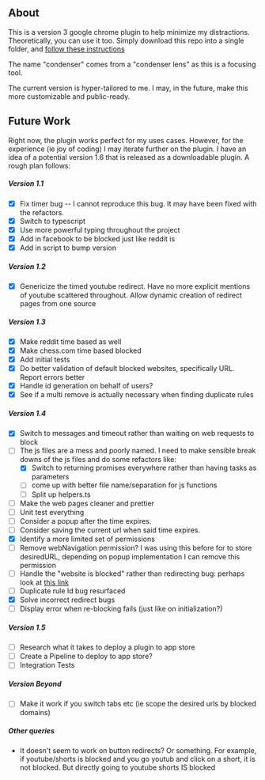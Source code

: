 ## About

This is a version 3 google chrome plugin to help minimize my distractions. Theoretically, you can use it too. Simply download this repo into a single folder, and [follow these instructions](https://developer.chrome.com/docs/extensions/get-started/tutorial/hello-world#load-unpacked)

The name "condenser" comes from a "condenser lens" as this is a focusing tool.

The current version is hyper-tailored to me. I may, in the future, make this more customizable and public-ready.

## Future Work
Right now, the plugin works perfect for my uses cases. However, for the experience (ie joy of coding) I may iterate further on the plugin. I have an idea of a potential version 1.6 that is released as a downloadable plugin. A rough plan follows:

##### Version 1.1
- [x] Fix timer bug -- I cannot reproduce this bug. It may have been fixed with the refactors.
- [x] Switch to typescript
- [x] Use more powerful typing throughout the project
- [x] Add in facebook to be blocked just like reddit is
- [x] Add in script to bump version

##### Version 1.2
- [x] Genericize the timed youtube redirect. Have no more explicit mentions of youtube scattered throughout. Allow dynamic creation of redirect pages from one source

##### Version 1.3
- [x] Make reddit time based as well
- [x] Make chess.com time based blocked
- [x] Add initial tests
- [x] Do better validation of default blocked websites, specifically URL. Report errors better
- [x] Handle id generation on behalf of users?
- [x] See if a multi remove is actually necessary when finding duplicate rules

##### Version 1.4
- [x] Switch to messages and timeout rather than waiting on web requests to block
- [ ] The js files are a mess and poorly named. I need to make sensible break downs of the js files and do some refactors like:
    * [x] Switch to returning promises everywhere rather than having tasks as parameters
    * [ ] come up with better file name/separation for js functions
    * [ ] Split up helpers.ts
- [ ] Make the web pages cleaner and prettier
- [ ] Unit test everything
- [ ] Consider a popup after the time expires.
- [ ] Consider saving the current url when said time expires.
- [x] Identify a more limited set of permissions
- [ ] Remove webNavigation permission? I was using this before for to store desiredURL, depending on popup 
      implementation I can remove this permission
- [ ] Handle the "website is blocked" rather than redirecting bug: perhaps look at [this link](https://stackoverflow.com/questions/38428586/open-chrome-extension-in-html)
- [ ] Duplicate rule Id bug resurfaced
- [x] Solve incorrect redirect bugs
- [ ] Display error when re-blocking fails (just like on initialization?)

##### Version 1.5
- [ ] Research what it takes to deploy a plugin to app store
- [ ] Create a Pipeline to deploy to app store?
- [ ] Integration Tests

##### Version Beyond
- [ ] Make it work if you switch tabs etc (ie scope the desired urls by blocked domains)

##### Other queries
- It doesn't seem to work on button redirects? Or something. For example, if youtube/shorts is blocked and you go youtub
 and click on a short, it is not blocked. But directly going to youtube shorts IS blocked





